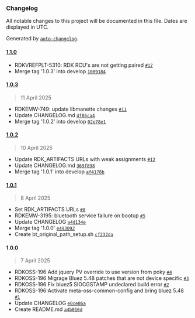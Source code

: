 ### Changelog

All notable changes to this project will be documented in this file. Dates are displayed in UTC.

Generated by [`auto-changelog`](https://github.com/CookPete/auto-changelog).

#### [1.1.0](https://github.com/rdkcentral/meta-oss-common-config/compare/1.0.3...1.1.0)

- RDKVREFPLT-5310: RDK RCU's are not getting paired [`#17`](https://github.com/rdkcentral/meta-oss-common-config/pull/17)
- Merge tag '1.0.3' into develop [`1089184`](https://github.com/rdkcentral/meta-oss-common-config/commit/108918494d4c0eb6c1997f282da3125f883fe143)

#### [1.0.3](https://github.com/rdkcentral/meta-oss-common-config/compare/1.0.2...1.0.3)

> 11 April 2025

- RDKEMW-749: update libmanette changes [`#11`](https://github.com/rdkcentral/meta-oss-common-config/pull/11)
- Update CHANGELOG.md [`4f86ca4`](https://github.com/rdkcentral/meta-oss-common-config/commit/4f86ca4b3dfcc0733c9bd72b4d96791c6cf47a4d)
- Merge tag '1.0.2' into develop [`02e78e1`](https://github.com/rdkcentral/meta-oss-common-config/commit/02e78e1c2f3e7882718ff500fc7101dffc23d0dc)

#### [1.0.2](https://github.com/rdkcentral/meta-oss-common-config/compare/1.0.1...1.0.2)

> 10 April 2025

- Update RDK_ARTIFACTS URLs with weak assignments [`#12`](https://github.com/rdkcentral/meta-oss-common-config/pull/12)
- Update CHANGELOG.md [`369f898`](https://github.com/rdkcentral/meta-oss-common-config/commit/369f898eb1da6d309b4e55f4a810287275706642)
- Merge tag '1.0.1' into develop [`af4178b`](https://github.com/rdkcentral/meta-oss-common-config/commit/af4178ba0f186e7275c591be5877851bb83cfd3b)

#### [1.0.1](https://github.com/rdkcentral/meta-oss-common-config/compare/1.0.0...1.0.1)

> 8 April 2025

- Set RDK_ARTIFACTS URLs [`#8`](https://github.com/rdkcentral/meta-oss-common-config/pull/8)
- RDKEMW-3195: bluetooth service failure on bootup [`#5`](https://github.com/rdkcentral/meta-oss-common-config/pull/5)
- Update CHANGELOG [`a4d134e`](https://github.com/rdkcentral/meta-oss-common-config/commit/a4d134ee48315362a69e9fd6bfa9fb53af392e63)
- Merge tag '1.0.0' [`e493092`](https://github.com/rdkcentral/meta-oss-common-config/commit/e49309231c1bc606c9a75fb2c3b6bd1acc311824)
- Create bt_original_path_setup.sh [`cf232da`](https://github.com/rdkcentral/meta-oss-common-config/commit/cf232dae1ec956cca7620f21184cbd57f0ca56d3)

#### 1.0.0

> 7 April 2025

- RDKOSS-196 Add jquery PV override to use version from poky [`#4`](https://github.com/rdkcentral/meta-oss-common-config/pull/4)
-  RDKOSS-196 Migrage Bluez 5.48 patches that are not device specific [`#3`](https://github.com/rdkcentral/meta-oss-common-config/pull/3)
- RDKOSS-196 Fix bluez5 SIOCGSTAMP undeclared build error [`#2`](https://github.com/rdkcentral/meta-oss-common-config/pull/2)
- RDKOSS-196:Activate meta-oss-common-config and bring bluez 5.48 [`#1`](https://github.com/rdkcentral/meta-oss-common-config/pull/1)
- Update CHANGELOG [`e0ce86a`](https://github.com/rdkcentral/meta-oss-common-config/commit/e0ce86a1ff55fdf65af0e6d345b86157afbc6d0c)
- Create README.md [`a4b016d`](https://github.com/rdkcentral/meta-oss-common-config/commit/a4b016d52cfbcf7517d8a0c6dc05aa71d7f3c91b)
